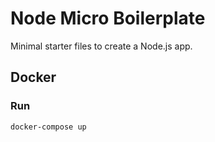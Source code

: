 # Node Micro Boilerplate

Minimal starter files to create a Node.js app.

## Docker

### Run

```bash
docker-compose up
```
